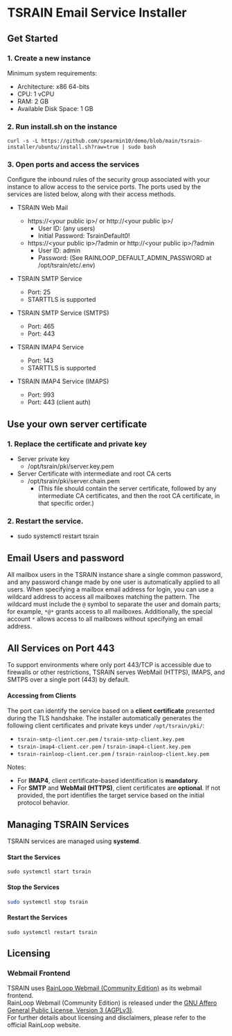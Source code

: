 TSRAIN Email Service Installer
===========

Get Started
----------

### 1. Create a new instance
Minimum system requirements:
 - Architecture: x86 64-bits
 - CPU: 1 vCPU
 - RAM: 2 GB
 - Available Disk Space: 1 GB

### 2. Run install.sh on the instance

```
curl -s -L https://github.com/spearmin10/demo/blob/main/tsrain-installer/ubuntu/install.sh?raw=true | sudo bash
```

### 3. Open ports and access the services

Configure the inbound rules of the security group associated with your instance to allow access to the service ports. The ports used by the services are listed below, along with their access methods.

- TSRAIN Web Mail
  - https://&lt;your public ip&gt;/ or http://&lt;your public ip&gt;/
    - User ID: (any users)
    - Initial Password: TsrainDefault0!
  - https://&lt;your public ip&gt;/?admin or http://&lt;your public ip&gt;/?admin
    - User ID: admin
    - Password: (See RAINLOOP_DEFAULT_ADMIN_PASSWORD at /opt/tsrain/etc/.env)

- TSRAIN SMTP Service
  - Port: 25
  - STARTTLS is supported

- TSRAIN SMTP Service (SMTPS)
  - Port: 465
  - Port: 443

- TSRAIN IMAP4 Service
  - Port: 143
  - STARTTLS is supported

- TSRAIN IMAP4 Service (IMAPS)
  - Port: 993
  - Port: 443 (client auth)


Use your own server certificate
----------
### 1. Replace the certificate and private key
  - Server private key
    - /opt/tsrain/pki/server.key.pem
  - Server Certificate with intermediate and root CA certs
    - /opt/tsrain/pki/server.chain.pem
      - (This file should contain the server certificate, followed by any intermediate CA certificates, and then the root CA certificate, in that specific order.)

### 2. Restart the service.
  - sudo systemctl restart tsrain


Email Users and password
----------
All mailbox users in the TSRAIN instance share a single common password, and any password change made by one user is automatically applied to all users. When specifying a mailbox email address for login, you can use a wildcard address to access all mailboxes matching the pattern. The wildcard must include the `@` symbol to separate the user and domain parts; for example, `*@*` grants access to all mailboxes. Additionally, the special account `*` allows access to all mailboxes without specifying an email address.

All Services on Port 443
----------
To support environments where only port 443/TCP is accessible due to firewalls or other restrictions, TSRAIN serves WebMail (HTTPS), IMAPS, and SMTPS over a single port (443) by default.

#### Accessing from Clients
The port can identify the service based on a **client certificate** presented during the TLS handshake.
The installer automatically generates the following client certificates and private keys under `/opt/tsrain/pki/`:

* `tsrain-smtp-client.cer.pem` / `tsrain-smtp-client.key.pem`
* `tsrain-imap4-client.cer.pem` / `tsrain-imap4-client.key.pem`
* `tsrain-rainloop-client.cer.pem` / `tsrain-rainloop-client.key.pem`

Notes:
* For **IMAP4**, client certificate–based identification is **mandatory**.
* For **SMTP** and **WebMail (HTTPS)**, client certificates are **optional**. If not provided, the port identifies the target service based on the initial protocol behavior.

Managing TSRAIN Services
----------
TSRAIN services are managed using **systemd**.

#### Start the Services
```
sudo systemctl start tsrain
```

#### Stop the Services

```bash
sudo systemctl stop tsrain
```

#### Restart the Services
```
sudo systemctl restart tsrain
```

Licensing
----------
### Webmail Frontend
TSRAIN uses [RainLoop Webmail (Community Edition)](https://www.rainloop.net/) as its webmail frontend.  
RainLoop Webmail (Community Edition) is released under the [GNU Affero General Public License, Version 3 (AGPLv3)](http://www.gnu.org/licenses/agpl-3.0.html).  
For further details about licensing and disclaimers, please refer to the official RainLoop website.



